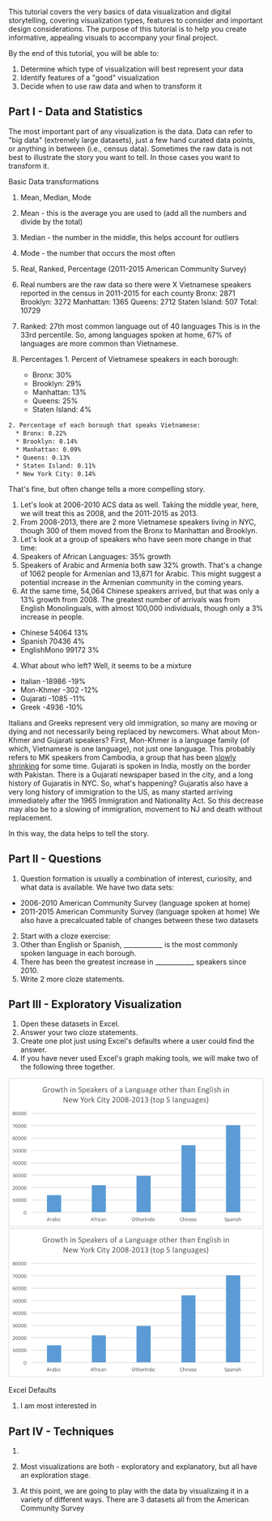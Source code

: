 This tutorial covers the very basics of data visualization and digital storytelling, covering visualization types, features to consider and important design considerations. The purpose of this tutorial is to help you create informative, appealing visuals to accompany your final project. 

By the end of this tutorial, you will be able to:

1. Determine which type of visualization will best represent your data
2. Identify features of a "good" visualization
3. Decide when to use raw data and when to transform it


## Part I - Data and Statistics

The most important part of any visualization is the data. Data can refer to "big data" (extremely large datasets), just a few hand curated data points, or anything in between (i.e., census data). Sometimes the raw data is not best to illustrate the story you want to tell. In those cases you want to transform it. 

Basic Data transformations

1. Mean, Median, Mode
  1. Mean - this is the average you are used to (add all the numbers and divide by the total)
  2. Median - the number in the middle, this helps account for outliers
  3. Mode - the number that occurs the most often
  
2. Real, Ranked, Percentage (2011-2015 American Community Survey)
  1. Real numbers are the raw data so there were X Vietnamese speakers reported in the census in 2011-2015 for each county
  Bronx: 2871
  Brooklyn: 3272
  Manhattan: 1365
  Queens: 2712
  Staten Island: 507
  Total: 10729
  
  2. Ranked: 
  27th most common language out of 40 languages
  This is in the 33rd percentile. So, among languages spoken at home, 67% of languages are more common than Vietnamese.
  
  3. Percentages
    1. Percent of Vietnamese speakers in each borough:
      * Bronx: 30%
      * Brooklyn: 29%
      * Manhattan: 13%
      * Queens: 25%
      * Staten Island: 4%
    
    2. Percentage of each borough that speaks Vietnamese:
      * Bronx: 0.22%
      * Brooklyn: 0.14%
      * Manhattan: 0.09%
      * Queens: 0.13%
      * Staten Island: 0.11%
      * New York City: 0.14%
    
 That's fine, but often change tells a more compelling story. 

1. Let's look at 2006-2010 ACS data as well. Taking the middle year, here, we will treat this as 2008, and the 2011-2015 as 2013.
2. From 2008-2013, there are 2 more Vietnamese speakers living in NYC, though 300 of them moved from the Bronx to Manhattan and Brooklyn. 
3. Let's look at a group of speakers who have seen more change in that time: 
  1. Speakers of African Languages: 35% growth
  2. Speakers of Arabic and Armenia both saw 32% growth. That's a change of 1062 people for Armenian and 13,871 for Arabic. This might suggest a potential increase in the Armenian community in the coming years. 
  3. At the same time, 54,064 Chinese speakers arrived, but that was only a 13% growth from 2008. The greatest number of arrivals was from English Monolinguals, with almost 100,000 individuals, though only a 3% increase in people.
  * Chinese       54064	13%
  * Spanish       70436	4%
  * EnglishMono   99172	3%

4. What about who left? Well, it seems to be a mixture
  * Italian   -18986	-19%
  * Mon-Khmer -302		-12%
  * Gujarati  -1085	  -11%
  * Greek     -4936	  -10%
  
Italians and Greeks represent very old immigration, so many are moving or dying and not necessarily being replaced by newcomers. What about Mon-Khmer and Gujarati speakers? First, Mon-Khmer is a language family (of which, Vietnamese is one language), not just one language. This probably refers to MK speakers from Cambodia, a group that has been [slowly shrinking](http://www.nytimes.com/2008/01/20/nyregion/thecity/20camb.html) for some time. Gujarati is spoken in India, mostly on the border with Pakistan. There is a Gujarati newspaper based in the city, and a long history of Gujaratis in NYC. So, what's happening? Gujaratis also have a very long history of immigration to the US, as many started arriving immediately after the 1965 Immigration and Nationality Act. So this decrease may also be to a slowing of immigration, movement to NJ and death without replacement. 

In this way, the data helps to tell the story. 

## Part II - Questions

1. Question formation is usually a combination of interest, curiosity, and what data is available. 
We have two data sets: 
  * 2006-2010 American Community Survey (language spoken at home)
  * 2011-2015 American Community Survey (language spoken at home)
We also have a precalcuated table of changes between these two datasets

2. Start with a cloze exercise:
  1. Other than English or Spanish, ____________ is the most commonly spoken language in each borough.
  2. There has been the greatest increase in ____________ speakers since 2010.
3. Write 2 more cloze statements.

## Part III - Exploratory Visualization

1. Open these datasets in Excel.
2. Answer your two cloze statements. 
3. Create one plot just using Excel's defaults where a user could find the answer. 
  1. If you have never used Excel's graph making tools, we will make two of the following three together.

![chart](https://github.com/michellejm/ConflictUrbanism_LanguageJustice/blob/master/Images/top5growth.png)
![chart](https://github.com/michellejm/ConflictUrbanism_LanguageJustice/blob/master/Images/top5growth.png)

Excel Defaults
1. I am most interested in 




## Part IV - Techniques

1. 


1. Most visualizations are both - exploratory and explanatory, but all have an exploration stage. 
2. At this point, we are going to play with the data by visualizaing it in a variety of different ways. There are 3 datasets all from the American Community Survey



 
 
    
